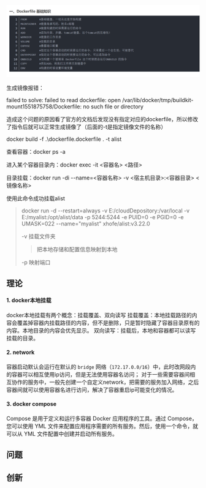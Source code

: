 ![1f381fd135e165f5282b81afb58d723e](1f381fd135e165f5282b81afb58d723e-17217521284971.png)

生成镜像报错：

failed to solve: failed to read dockerfile: open /var/lib/docker/tmp/buildkit-mount1551875758/Dockerfile: no such file or directory

造成这个问题的原因看了官方的文档后发现没有指定对应的dockerfile，所以修改了指令后就可以正常生成镜像了（后面的-t是指定镜像文件的名称）

docker build -f .\dockerfile.dockerfile . -t alist

查看容器：docker ps -a

进入某个容器目录内：docker exec -it <容器名> <路径>

目录挂载：docker run -di --name=<容器名称> -v <宿主机目录>:<容器目录> <镜像名称>

使用此命令成功挂载alist

> docker run -d --restart=always -v E:/cloudDepository:/var/local -v E:/myalist:/opt/alist/data -p 5244:5244 -e PUID=0 -e PGID=0 -e UMASK=022 --name="myalist" xhofe/alist:v3.22.0
> 
> -v 挂载文件夹
> 
> > 把本地存储和配置信息映射到本地
> 
> -p 映射端口
> 





## 理论

#### 1. docker本地挂载

docker本地挂载有两个概念：挂载覆盖、双向读写
挂载覆盖：本地挂载路径的内容会覆盖掉容器内挂载路径的内容，但不是删除，只是暂时隐藏了容器目录原有的内容。本地目录的内容会优先显示。
双向读写：挂载后，本地和容器都可以读写挂载的目录。



#### 2. network

容器启动默认会运行在默认的 `bridge` 网络（`172.17.0.0/16`）中，此时改网段内的容器可以相互使用ip访问，但是无法使用容器名访问；
对于一些需要容器间相互协作的服务中，一般先创建一个自定义network，把需要的服务加入网络，之后容器间就可以使用容器名进行访问，解决了容器重启ip可能变化的情况。



#### 3. docker compose

Compose 是用于定义和运行多容器 Docker 应用程序的工具。通过 Compose，您可以使用 YML 文件来配置应用程序需要的所有服务。然后，使用一个命令，就可以从 YML 文件配置中创建并启动所有服务。



## 问题





## 创新